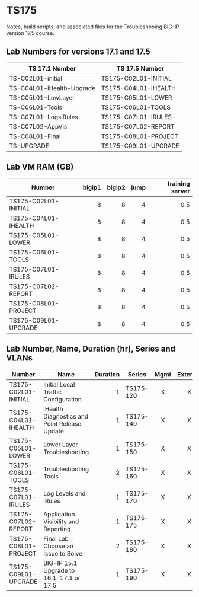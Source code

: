 # TS175

Notes, build scripts, and associated files for the Troubleshooing BIG-IP version 17.5 course.

## Lab Numbers for versions 17.1 and 17.5

|TS 17.1 Number           |TS 17.5 Number      |
|-------------------------|--------------------|
|TS-C02L01-initial        |TS175-C02L01-INITIAL|
|TS-C04L01-iHealth-Upgrade|TS175-C04L01-IHEALTH|
|TS-C05L01-LowLayer       |TS175-C05L01-LOWER  |
|TS-C06L01-Tools          |TS175-C06L01-TOOLS  |
|TS-C07L01-LogsiRules     |TS175-C07L01-IRULES |
|TS-C07L02-AppVis         |TS175-C07L02-REPORT |
|TS-C08L01-Final          |TS175-C08L01-PROJECT|
|TS-UPGRADE               |TS175-C09L01-UPGRADE|

## Lab VM RAM (GB)

|Number              |bigip1|bigip2|jump|training server|
|--------------------|-----:|-----:|---:|--------------:|
|TS175-C02L01-INITIAL|8     |8     |4   |0.5            |
|TS175-C04L01-IHEALTH|8     |8     |4   |0.5            |
|TS175-C05L01-LOWER  |8     |8     |4   |0.5            |
|TS175-C06L01-TOOLS  |8     |8     |4   |0.5            |
|TS175-C07L01-IRULES |8     |8     |4   |0.5            |
|TS175-C07L02-REPORT |8     |8     |4   |0.5            |
|TS175-C08L01-PROJECT|8     |8     |4   |0.5            |
|TS175-C09L01-UPGRADE|8     |8     |4   |0.5            |

## Lab Number, Name, Duration (hr), Series and VLANs

|Number                  |Name                                        |Duration|Series   |Mgmt|External|Internal|
|------------------------|--------------------------------------------|-------:|---------|:--:|:------:|:------:|
|TS175-C02L01-INITIAL    |Initial Local Traffic Configuration         |       1|TS175-120|X   |X       |X       |
|TS175-C04L01-IHEALTH    |iHealth Diagnostics and Point Release Update|       1|TS175-140|X   |X       |X       |
|TS175-C05L01-LOWER      |Lower Layer Troubleshooting                 |       1|TS175-150|X   |X       |X       |
|TS175-C06L01-TOOLS      |Troubleshooting Tools                       |       2|TS175-160|X   |X       |X       |
|TS175-C07L01-IRULES     |Log Levels and iRules                       |       1|TS175-170|X   |X       |X       |
|TS175-C07L02-REPORT     |Application Visibility and Reporting        |       1|TS175-175|X   |X       |X       |
|TS175-C08L01-PROJECT    |Final Lab - Choose an Issue to Solve        |       2|TS175-180|X   |X       |X       |
|TS175-C09L01-UPGRADE    |BIG-IP 15.1 Upgrade to 16.1, 17.1 or 17.5   |       1|TS175-190|X   |X       |X       |
